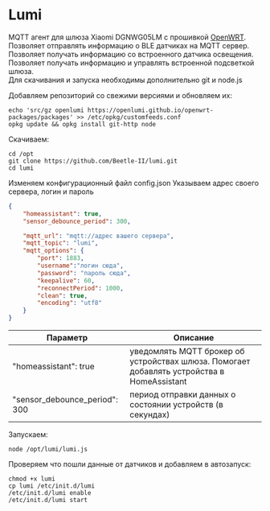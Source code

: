 # Lumi
MQTT агент для шлюза Xiaomi DGNWG05LM с прошивкой [OpenWRT](https://github.com/openlumi/xiaomi-gateway-openwrt).  
Позволяет отправлять информацию о BLE датчиках на MQTT сервер.  
Позволяет получать информацию со встроенного датчика освещения.  
Позволяет получать информацию и управлять встроенной подсветкой шлюза.  
Для скачивания и запуска необходимы дополнительно git и node.js

Добавляем репозиторий со свежими версиями и обновляем их:
```
echo 'src/gz openlumi https://openlumi.github.io/openwrt-packages/packages' >> /etc/opkg/customfeeds.conf
opkg update && opkg install git-http node
```
Скачиваем:
```
сd /opt
git clone https://github.com/Beetle-II/lumi.git
cd lumi
```
Изменяем конфигурационный файл config.json
Указываем адрес своего сервера, логин и пароль
```json
{
	"homeassistant": true,
	"sensor_debounce_period": 300,

	"mqtt_url": "mqtt://адрес вашего сервера",
	"mqtt_topic": "lumi",
	"mqtt_options": {
		"port": 1883,
		"username":"логин сюда",
		"password": "пароль сюда",
		"keepalive": 60,
		"reconnectPeriod": 1000,
		"clean": true,
		"encoding": "utf8"
	}
}
```
Параметр|Описание
------------ | -------------
"homeassistant": true|уведомлять MQTT брокер об устройствах шлюза. Помогает добавлять устройства в HomeAssistant
"sensor_debounce_period": 300|период отправки данных о состоянии устройств (в секундах)

Запускаем:
```
node /opt/lumi/lumi.js
```

Проверяем что пошли данные от датчиков и добавляем в автозапуск:
```
chmod +x lumi
cp lumi /etc/init.d/lumi
/etc/init.d/lumi enable
/etc/init.d/lumi start
```